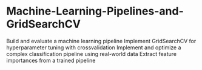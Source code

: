 # Machine-Learning-Pipelines-and-GridSearchCV
Build and evaluate a machine learning pipeline Implement GridSearchCV for hyperparameter tuning with crossvalidation Implement and optimize a complex classification pipeline using real-world data Extract feature importances from a trained pipeline
